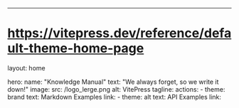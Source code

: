 ---
# https://vitepress.dev/reference/default-theme-home-page
layout: home

hero:
  name: "Knowledge Manual"
  text: "We always forget, so we write it down!"
  image:
    src: /logo_lerge.png
    alt: VitePress
  tagline: 
  actions:
    - theme: brand
      text: Markdown Examples
      link: 
    - theme: alt
      text: API Examples
      link: 

